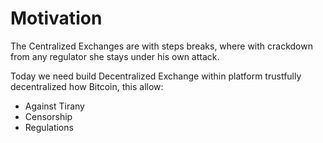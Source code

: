 # Motivation

The Centralized Exchanges are with steps breaks, where with crackdown from any regulator she stays under his own attack.

Today we need build Decentralized Exchange within platform trustfully decentralized how Bitcoin, this allow:

* Against Tirany
* Censorship
* Regulations&#x20;

&#x20;
